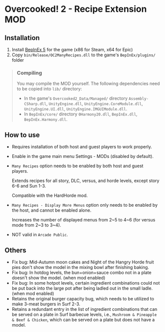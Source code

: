 # Overcooked! 2 - Recipe Extension MOD

## Installation

1. Install [BepInEx 5](https://github.com/BepInEx/BepInEx/releases) for the game (x86 for Steam, x64 for Epic)
2. Copy `bin/Release/OC2ManyRecipes.dll` to the game's `BepInEx/plugins/` folder

> ### Compiling
>
> You may compile the MOD yourself. The following dependencies need to be copied into `lib/` directory: 
>
> - In the game's `Overcooked2_Data/Managed/` directory `Assembly-CSharp.dll`, `UnityEngine.dll`, `UnityEngine.CoreModule.dll`, `UnityEngine.UI.dll`, `UnityEngine.IMGUIModule.dll`.
> - In `BepInEx/core/` directory `0Harmony20.dll`, `BepInEx.dll`, `BepInEx.Harmony.dll`.



## How to use

- Requires installation of both host and guest players to work properly.

- Enable in the game main menu Settings - MODs (disabled by default).

- `Many Recipes` option needs to be enabled by both host and guest players.

  Extends recipes for all story, DLC, versus, and horde levels, except story 6-6 and Sun 1-3.

  Compatible with the HardHorde mod.

- `Many Recipes - Display More Menus` option only needs to be enabled by the host, and cannot be enabled alone.

  Increases the number of displayed menus from 2\~5 to 4\~6 (for versus mode from 2\~3 to 3\~4).

- NOT valid in `Arcade Public`.



## Others

- Fix bug: Mid-Autumn moon cakes and Night of the Hangry Horde fruit pies don't show the model in the mixing bowl after finishing baking.
- Fix bug: In hotdog levels, the bun+onion+sauce combo not in a plate doesn't show the model. (when mod enabled)
- Fix bug: In some hotpot levels, certain ingredient combinations could not be put back into the large pot after being ladled out in the small ladle. (when mod enabled)
- Retains the original burger capacity bug, which needs to be utilized to make 3-meat burgers in Surf 2-3.
- Retains a redundant entry in the list of ingredient combinations that can be served on a plate in Surf barbecue levels, i.e., `Mushroom & Pineapple & Beef & Chicken`, which can be served on a plate but does not have a model.